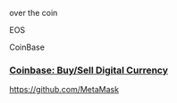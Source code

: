 over the coin

EOS

CoinBase

### [Coinbase: Buy/Sell Digital Currency](https://www.coinbase.com/)

https://github.com/MetaMask



### 



